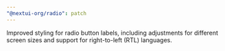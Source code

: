 ```yaml
---
"@nextui-org/radio": patch
---
```


Improved styling for radio button labels, including adjustments for different screen sizes and support for right-to-left (RTL) languages.
